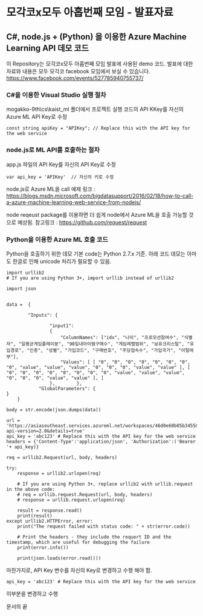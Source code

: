 # 모각코x모두 아홉번째 모임 - 발표자료
## C#, node.js + (Python) 을 이용한 Azure Machine Learning API 데모 코드

이 Repository는 모각코x모두 아홉번째 모임 발표에 사용된 demo 코드.
발표에 대한 자료와 내용은 모두 모각코 facebook 모임에서 보실 수 있습니다. 
https://www.facebook.com/events/527785940755737/

### C#을 이용한 Visual Studio 실행 절차
mogakko-9th\cs\kaist_ml 폴더에서 프로젝트 실행
코드의 API KKey를 자신의 Azure ML API Key로 수정

```
const string apiKey = "APIKey"; // Replace this with the API key for the web service
```

### node.js로 ML API를 호출하는 절차
app.js 파일의 API Key를 자신의 API Key로 수정

```
var api_key = 'APIKey'	// 자신의 키로 수정
```

node.js로 Azure ML을 call 예제 링크 :
https://blogs.msdn.microsoft.com/bigdatasupport/2016/02/18/how-to-call-a-azure-machine-learning-web-service-from-nodejs/

node reqeust package를 이용하면 더 쉽게 node에서 Azure ML을 호출 가능할 것으로 예상됨.
참고링크 : https://github.com/request/request

### Python을 이용한 Azure ML 호출 코드
Python을 호출하기 위한 데모
기본 code는 Python 2.7.x 기준. 아래 코드 데모는 아마도 한글로 인해 unicode 처리가 필요할 수 있음.

```
import urllib2
# If you are using Python 3+, import urllib instead of urllib2

import json 


data =  {

        "Inputs": {

                "input1":
                {
                    "ColumnNames": ["idx", "나이", "프로모션참여수", "식별자", "일평균게임플레이분", "90일내아이템구매수", "게임레벨범위", "보유크리스탈", "유입경로", "인종", "성별", "가입코드", "구매번호", "주당접속수", "가입국가", "이탈여부"],
                    "Values": [ [ "0", "0", "0", "0", "0", "0", "0", "0", "value", "value", "value", "0", "0", "0", "value", "value" ], [ "0", "0", "0", "0", "0", "0", "0", "0", "value", "value", "value", "0", "0", "0", "value", "value" ], ]
                },        },
            "GlobalParameters": {
}
    }

body = str.encode(json.dumps(data))

url = 'https://asiasoutheast.services.azureml.net/workspaces/46d0e60b05b34558827abd41f11d204f/services/f9d7f2b4fd7c4f3baf966ad75f6ae197/execute?api-version=2.0&details=true'
api_key = 'abc123' # Replace this with the API key for the web service
headers = {'Content-Type':'application/json', 'Authorization':('Bearer '+ api_key)}

req = urllib2.Request(url, body, headers) 

try:
    response = urllib2.urlopen(req)

    # If you are using Python 3+, replace urllib2 with urllib.request in the above code:
    # req = urllib.request.Request(url, body, headers) 
    # response = urllib.request.urlopen(req)

    result = response.read()
    print(result) 
except urllib2.HTTPError, error:
    print("The request failed with status code: " + str(error.code))

    # Print the headers - they include the requert ID and the timestamp, which are useful for debugging the failure
    print(error.info())

    print(json.loads(error.read()))

```

마찬가지로, API Key 변수를 자신의 Key로 변경하고 수행 해야 함.

```
api_key = 'abc123' # Replace this with the API key for the web service
```

이부분을 변경하고 수행

문서의 끝
